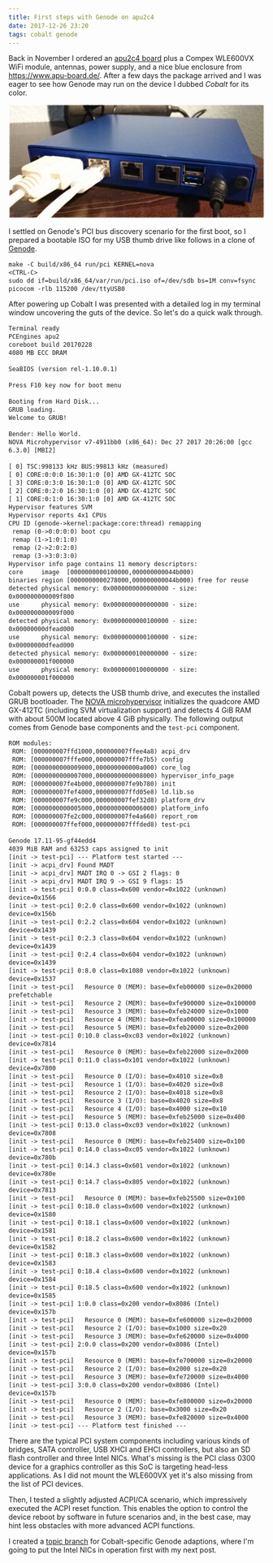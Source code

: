 ```yaml
---
title: First steps with Genode on apu2c4
date: 2017-12-26 23:20
tags: cobalt genode
---
```


Back in November I ordered an [apu2c4 board](https://www.pcengines.ch/apu2c4.htm)
plus a Compex WLE600VX WiFi module, antennas, power supply, and a nice blue
enclosure from <https://www.apu-board.de/>. After a few days the package
arrived and I was eager to see how Genode may run on the device I dubbed
*Cobalt* for its color.

![photo cobalt device](/assets/img/2017-12-26-cobalt.png)

I settled on Genode's PCI bus discovery scenario for the first boot, so I
prepared a bootable ISO for my USB thumb drive like follows in a clone of
[Genode](https://github.com/genodelabs/genode).

```
make -C build/x86_64 run/pci KERNEL=nova
<CTRL-C>
sudo dd if=build/x86_64/var/run/pci.iso of=/dev/sdb bs=1M conv=fsync
picocom -rlb 115200 /dev/ttyUSB0
```

After powering up Cobalt I was presented with a detailed log in my terminal
window uncovering the guts of the device. So let's do a quick walk through.

```
Terminal ready
PCEngines apu2
coreboot build 20170228
4080 MB ECC DRAM

SeaBIOS (version rel-1.10.0.1)

Press F10 key now for boot menu

Booting from Hard Disk...
GRUB loading.
Welcome to GRUB!

Bender: Hello World.
NOVA Microhypervisor v7-4911bb0 (x86_64): Dec 27 2017 20:26:00 [gcc 6.3.0] [MBI2]

[ 0] TSC:998133 kHz BUS:99813 kHz (measured)
[ 0] CORE:0:0:0 16:30:1:0 [0] AMD GX-412TC SOC
[ 3] CORE:0:3:0 16:30:1:0 [0] AMD GX-412TC SOC
[ 2] CORE:0:2:0 16:30:1:0 [0] AMD GX-412TC SOC
[ 1] CORE:0:1:0 16:30:1:0 [0] AMD GX-412TC SOC
Hypervisor features SVM
Hypervisor reports 4x1 CPUs
CPU ID (genode->kernel:package:core:thread) remapping
 remap (0->0:0:0:0) boot cpu
 remap (1->1:0:1:0) 
 remap (2->2:0:2:0) 
 remap (3->3:0:3:0) 
Hypervisor info page contains 11 memory descriptors:
core     image  [0000000000100000,000000000044b000)
binaries region [0000000000278000,000000000044b000) free for reuse
detected physical memory: 0x0000000000000000 - size: 0x000000000009f800
use      physical memory: 0x0000000000000000 - size: 0x000000000009f000
detected physical memory: 0x0000000000100000 - size: 0x00000000dfead000
use      physical memory: 0x0000000000100000 - size: 0x00000000dfead000
detected physical memory: 0x0000000100000000 - size: 0x000000001f000000
use      physical memory: 0x0000000100000000 - size: 0x000000001f000000
```

Cobalt powers up, detects the USB thumb drive, and executes the installed GRUB
bootloader. The [NOVA microhypervisor](https://github.com/alex-ab/NOVA)
initializes the quadcore AMD GX-412TC (including SVM virtualization support)
and detects 4 GiB RAM with about 500M located above 4 GiB physically. The
following output comes from Genode base components and the `test-pci`
component.

```
ROM modules:
 ROM: [000000007ffd1000,000000007ffee4a8) acpi_drv
 ROM: [000000007fffe000,000000007fffe7b5) config
 ROM: [0000000000009000,000000000000a000) core_log
 ROM: [0000000000007000,0000000000008000) hypervisor_info_page
 ROM: [000000007fe4b000,000000007fe9b780) init
 ROM: [000000007fef4000,000000007ffd05e8) ld.lib.so
 ROM: [000000007fe9c000,000000007fef32d8) platform_drv
 ROM: [0000000000005000,0000000000006000) platform_info
 ROM: [000000007fe2c000,000000007fe4a660) report_rom
 ROM: [000000007ffef000,000000007fffded8) test-pci

Genode 17.11-95-gf44edd4
4039 MiB RAM and 63253 caps assigned to init
[init -> test-pci] --- Platform test started ---
[init -> acpi_drv] Found MADT
[init -> acpi_drv] MADT IRQ 0 -> GSI 2 flags: 0
[init -> acpi_drv] MADT IRQ 9 -> GSI 9 flags: 15
[init -> test-pci] 0:0.0 class=0x600 vendor=0x1022 (unknown) device=0x1566
[init -> test-pci] 0:2.0 class=0x600 vendor=0x1022 (unknown) device=0x156b
[init -> test-pci] 0:2.2 class=0x604 vendor=0x1022 (unknown) device=0x1439
[init -> test-pci] 0:2.3 class=0x604 vendor=0x1022 (unknown) device=0x1439
[init -> test-pci] 0:2.4 class=0x604 vendor=0x1022 (unknown) device=0x1439
[init -> test-pci] 0:8.0 class=0x1080 vendor=0x1022 (unknown) device=0x1537
[init -> test-pci]   Resource 0 (MEM): base=0xfeb00000 size=0x20000 prefetchable
[init -> test-pci]   Resource 2 (MEM): base=0xfe900000 size=0x100000 
[init -> test-pci]   Resource 3 (MEM): base=0xfeb24000 size=0x1000 
[init -> test-pci]   Resource 4 (MEM): base=0xfea00000 size=0x100000 
[init -> test-pci]   Resource 5 (MEM): base=0xfeb20000 size=0x2000 
[init -> test-pci] 0:10.0 class=0xc03 vendor=0x1022 (unknown) device=0x7814
[init -> test-pci]   Resource 0 (MEM): base=0xfeb22000 size=0x2000 
[init -> test-pci] 0:11.0 class=0x101 vendor=0x1022 (unknown) device=0x7800
[init -> test-pci]   Resource 0 (I/O): base=0x4010 size=0x8 
[init -> test-pci]   Resource 1 (I/O): base=0x4020 size=0x8 
[init -> test-pci]   Resource 2 (I/O): base=0x4018 size=0x8 
[init -> test-pci]   Resource 3 (I/O): base=0x4020 size=0x8 
[init -> test-pci]   Resource 4 (I/O): base=0x4000 size=0x10 
[init -> test-pci]   Resource 5 (MEM): base=0xfeb25000 size=0x400 
[init -> test-pci] 0:13.0 class=0xc03 vendor=0x1022 (unknown) device=0x7808
[init -> test-pci]   Resource 0 (MEM): base=0xfeb25400 size=0x100 
[init -> test-pci] 0:14.0 class=0xc05 vendor=0x1022 (unknown) device=0x780b
[init -> test-pci] 0:14.3 class=0x601 vendor=0x1022 (unknown) device=0x780e
[init -> test-pci] 0:14.7 class=0x805 vendor=0x1022 (unknown) device=0x7813
[init -> test-pci]   Resource 0 (MEM): base=0xfeb25500 size=0x100 
[init -> test-pci] 0:18.0 class=0x600 vendor=0x1022 (unknown) device=0x1580
[init -> test-pci] 0:18.1 class=0x600 vendor=0x1022 (unknown) device=0x1581
[init -> test-pci] 0:18.2 class=0x600 vendor=0x1022 (unknown) device=0x1582
[init -> test-pci] 0:18.3 class=0x600 vendor=0x1022 (unknown) device=0x1583
[init -> test-pci] 0:18.4 class=0x600 vendor=0x1022 (unknown) device=0x1584
[init -> test-pci] 0:18.5 class=0x600 vendor=0x1022 (unknown) device=0x1585
[init -> test-pci] 1:0.0 class=0x200 vendor=0x8086 (Intel) device=0x157b
[init -> test-pci]   Resource 0 (MEM): base=0xfe600000 size=0x20000 
[init -> test-pci]   Resource 2 (I/O): base=0x1000 size=0x20 
[init -> test-pci]   Resource 3 (MEM): base=0xfe620000 size=0x4000 
[init -> test-pci] 2:0.0 class=0x200 vendor=0x8086 (Intel) device=0x157b
[init -> test-pci]   Resource 0 (MEM): base=0xfe700000 size=0x20000 
[init -> test-pci]   Resource 2 (I/O): base=0x2000 size=0x20 
[init -> test-pci]   Resource 3 (MEM): base=0xfe720000 size=0x4000 
[init -> test-pci] 3:0.0 class=0x200 vendor=0x8086 (Intel) device=0x157b
[init -> test-pci]   Resource 0 (MEM): base=0xfe800000 size=0x20000 
[init -> test-pci]   Resource 2 (I/O): base=0x3000 size=0x20 
[init -> test-pci]   Resource 3 (MEM): base=0xfe820000 size=0x4000 
[init -> test-pci] --- Platform test finished ---
```

There are the typical PCI system components including various kinds of bridges,
SATA controller, USB XHCI and EHCI controllers, but also an SD flash controller
and three Intel NICs. What's missing is the PCI class 0300 device for a
graphics controller as this SoC is targeting head-less applications. As I did
not mount the WLE600VX yet it's also missing from the list of PCI devices.

Then, I tested a slightly adjusted ACPI/CA scenario, which impressively
executed the ACPI reset function. This enables the option to control the device
reboot by software in future scenarios and, in the best case, may hint less
obstacles with more advanced ACPI functions.

I created a [topic branch](https://github.com/chelmuth/genode/commits/cobalt)
for Cobalt-specific Genode adaptions, where I'm going to put the Intel NICs in
operation first with my next post.
